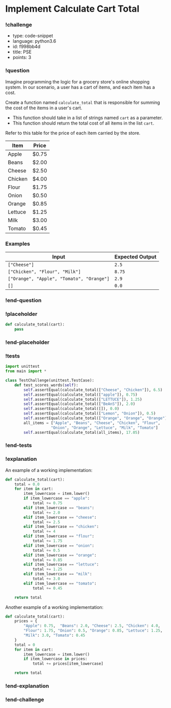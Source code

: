 # Implement Calculate Cart Total

<!-- prettier-ignore-start -->
### !challenge
* type: code-snippet
* language: python3.6
* id: f998bb4d
* title: PSE
* points: 3
### !question

Imagine programming the logic for a grocery store's online shopping system. In our scenario, a user has a cart of items, and each item has a cost. 

Create a function named `calculate_total` that is responsible for summing the cost of the items in a user's cart.
* This function should take in a list of strings named `cart` as a parameter. 
* This function should return the total cost of all items in the list `cart`.

Refer to this table for the price of each item carried by the store.

| Item | Price |
| ---- | ----- |
| Apple | $0.75 |
| Beans | $2.00 |
| Cheese | $2.50 |
| Chicken | $4.00 |
| Flour | $1.75 |
| Onion | $0.50 |
| Orange | $0.85 |
| Lettuce | $1.25 |
| Milk | $3.00 |
| Tomato | $0.45 |

### Examples

| Input | Expected Output |
| ----- | --------------- |
| `["Cheese"]` | `2.5` |
| `["Chicken", "Flour", "Milk"]` | `8.75` |
| `["Orange", "Apple", "Tomato", "Orange"]` | `2.9` |
| `[]` | `0.0` |

### !end-question
### !placeholder

```python
def calculate_total(cart):
    pass
```
### !end-placeholder
### !tests
```python
import unittest
from main import *

class TestChallenge(unittest.TestCase):
    def test_scores_words(self):
        self.assertEqual(calculate_total(["Cheese", "Chicken"]), 6.5)
        self.assertEqual(calculate_total(["apple"]), 0.75)
        self.assertEqual(calculate_total(["LETTUCE"]), 1.25)
        self.assertEqual(calculate_total(["BeAnS"]), 2.0)
        self.assertEqual(calculate_total([]), 0.0)
        self.assertEqual(calculate_total(["Lemon", "Onion"]), 0.5)
        self.assertEqual(calculate_total(["Orange", "Orange", "Orange"]), 2.55)
        all_items = ["Apple", "Beans", "Cheese", "Chicken", "Flour", 
                    "Onion", "Orange", "Lettuce", "Milk", "Tomato"]
        self.assertEqual(calculate_total(all_items), 17.05)
```
### !end-tests
### !explanation

An example of a working implementation:

```python
def calculate_total(cart):
    total = 0.0
    for item in cart:
        item_lowercase = item.lower()
        if item_lowercase == "apple":
            total += 0.75
        elif item_lowercase == "beans":
            total += 2.0
        elif item_lowercase == "cheese":
            total += 2.5
        elif item_lowercase == "chicken":
            total += 4
        elif item_lowercase == "flour":
            total += 1.75
        elif item_lowercase == "onion":
            total += 0.5
        elif item_lowercase == "orange":
            total += 0.85
        elif item_lowercase == "lettuce":
            total += 1.25
        elif item_lowercase == "milk":
            total += 3.0
        elif item_lowercase == "tomato":
            total += 0.45

    return total
```

Another example of a working implementation:

```python
def calculate_total(cart):
    prices = {
        "Apple": 0.75,  "Beans": 2.0, "Cheese": 2.5, "Chicken": 4.0, 
        "Flour": 1.75, "Onion": 0.5, "Orange": 0.85, "Lettuce": 1.25, 
        "Milk": 3.0, "Tomato": 0.45
    }
    total = 0
    for item in cart:
        item_lowercase = item.lower()
        if item_lowercase in prices:
            total += prices[item_lowercase]

    return total
```

### !end-explanation
### !end-challenge